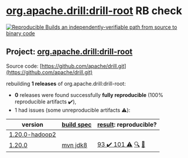 [org.apache.drill:drill-root](https://search.maven.org/artifact/org.apache.drill/drill-root/) RB check
=======

[![Reproducible Builds](https://reproducible-builds.org/images/logos/rb.svg) an independently-verifiable path from source to binary code](https://reproducible-builds.org/)

## Project: [org.apache.drill:drill-root](https://search.maven.org/artifact/org.apache.drill/drill-root/)

Source code: [https://github.com/apache/drill.git](https://github.com/apache/drill.git)

rebuilding **1 releases** of org.apache.drill:drill-root:
- **0** releases were found successfully **fully reproducible** (100% reproducible artifacts :heavy_check_mark:),
- 1 had issues (some unreproducible artifacts :warning:):

| version | [build spec](BUILDSPEC.md) | [result](https://reproducible-builds.org/docs/jvm/): reproducible? |
| -- | --------- | ------ |
| [1.20.0-hadoop2](https://search.maven.org/artifact/org.apache.cxf.fediz/fediz/1.20.0-hadoop2/pom) | | |
| [1.20.0](https://search.maven.org/artifact/org.apache.drill/drill-root/1.20.0/pom) | [mvn jdk8](drill-1.20.0.buildspec) | [93 :heavy_check_mark:  101 :warning:](drill-root-1.20.0.buildcompare) [:mag:](drill-root-1.20.0.diffoscope) [:memo:](https://github.com/apache/drill/pull/2484) |
